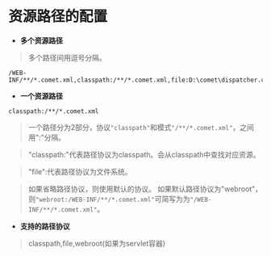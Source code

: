 # 资源路径的配置 #

  * **多个资源路径**

> 多个路径间用逗号分隔。
```
/WEB-INF/**/*.comet.xml,classpath:/**/*.comet.xml,file:D:\comet\dispatcher.comet.xml
```

  * **一个资源路径**
```
classpath:/**/*.comet.xml
```
> 一个路径分为2部分，协议`"classpath"`和模式`"/**/*.comet.xml"`，之间用":"分隔。

> "classpath:"代表路径协议为classpath。会从classpath中查找对应资源。

> "file":代表路径协议为文件系统。

> 如果省略路径协议，则使用默认的协议。
> 如果默认路径协议为"webroot"，则`"webroot:/WEB-INF/**/*.comet.xml"`可简写为为`"/WEB-INF/**/*.comet.xml"`。

  * **支持的路径协议**
> classpath,file,webroot(如果为servlet容器)